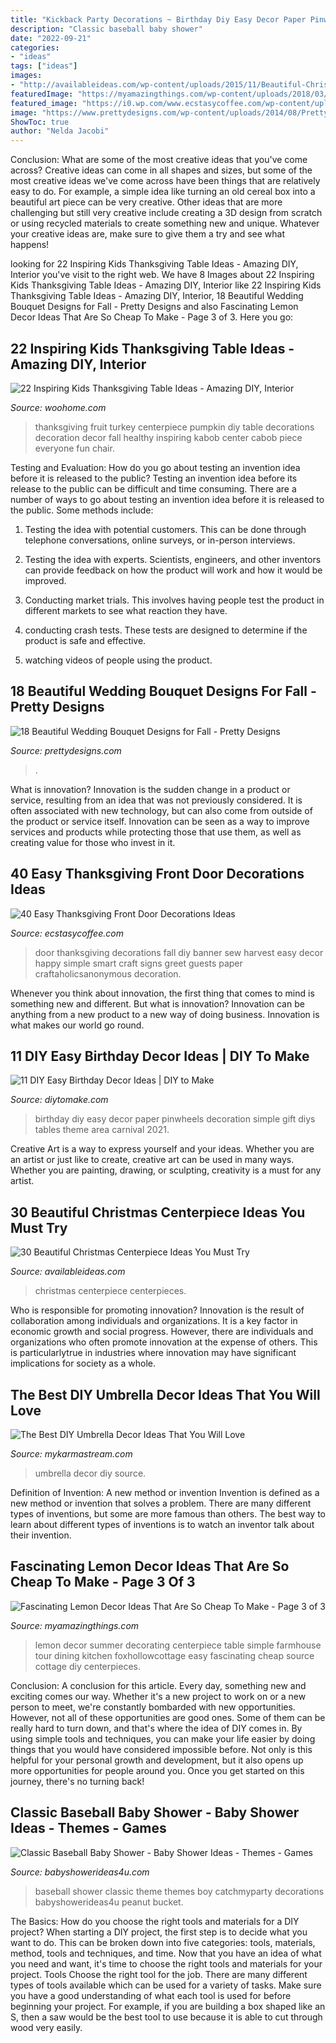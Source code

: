```yaml
---
title: "Kickback Party Decorations ~ Birthday Diy Easy Decor Paper Pinwheels Decoration Simple Gift Diys Tables Theme Area Carnival 2021"
description: "Classic baseball baby shower"
date: "2022-09-21"
categories:
- "ideas"
tags: ["ideas"]
images:
- "http://availableideas.com/wp-content/uploads/2015/11/Beautiful-Christmas-Centerpieces-29.jpg"
featuredImage: "https://myamazingthings.com/wp-content/uploads/2018/03/lemon-decor-13-.jpg"
featured_image: "https://i0.wp.com/www.ecstasycoffee.com/wp-content/uploads/2016/10/Thanksgiving-Front-Door-Decorations-20.jpg?resize=572%2C800"
image: "https://www.prettydesigns.com/wp-content/uploads/2014/08/Pretty-Bouquet.jpg"
ShowToc: true
author: "Nelda Jacobi"
---
```



Conclusion: What are some of the most creative ideas that you've come across?
Creative ideas can come in all shapes and sizes, but some of the most creative ideas we've come across have been things that are relatively easy to do. For example, a simple idea like turning an old cereal box into a beautiful art piece can be very creative. Other ideas that are more challenging but still very creative include creating a 3D design from scratch or using recycled materials to create something new and unique. Whatever your creative ideas are, make sure to give them a try and see what happens!

	

		
looking for 22 Inspiring Kids Thanksgiving Table Ideas - Amazing DIY, Interior you've visit to the right web. We have 8 Images about 22 Inspiring Kids Thanksgiving Table Ideas - Amazing DIY, Interior like 22 Inspiring Kids Thanksgiving Table Ideas - Amazing DIY, Interior, 18 Beautiful Wedding Bouquet Designs for Fall - Pretty Designs and also Fascinating Lemon Decor Ideas That Are So Cheap To Make - Page 3 of 3. Here you go:
		
    
## 22 Inspiring Kids Thanksgiving Table Ideas - Amazing DIY, Interior

<img loading=lazy src="http://www.woohome.com/wp-content/uploads/2013/11/Inspiring-Thanksgiving-Kids-Tables-4.jpg" onerror="this.onerror=null;this.src='https://tse1.mm.bing.net/th?id=OIP.XKAGHeiCcGiwmYp466UrmgHaLK&amp;pid=15.1';" alt="22 Inspiring Kids Thanksgiving Table Ideas - Amazing DIY, Interior">

_Source: woohome.com_

>thanksgiving fruit turkey centerpiece pumpkin diy table decorations decoration decor fall healthy inspiring kabob center cabob piece everyone fun chair. 

	

Testing and Evaluation: How do you go about testing an invention idea before it is released to the public?
Testing an invention idea before its release to the public can be difficult and time consuming. There are a number of ways to go about testing an invention idea before it is released to the public. Some methods include:
1) Testing the idea with potential customers. This can be done through telephone conversations, online surveys, or in-person interviews.

2) Testing the idea with experts. Scientists, engineers, and other inventors can provide feedback on how the product will work and how it would be improved.

3) Conducting market trials. This involves having people test the product in different markets to see what reaction they have.

4) conducting crash tests. These tests are designed to determine if the product is safe and effective.

5) watching videos of people using the product.

    
## 18 Beautiful Wedding Bouquet Designs For Fall - Pretty Designs

<img loading=lazy src="https://www.prettydesigns.com/wp-content/uploads/2014/08/Pretty-Bouquet.jpg" onerror="this.onerror=null;this.src='https://tse2.mm.bing.net/th?id=OIP.fAJp2aDW9vjRulQdQQylFgHaLG&amp;pid=15.1';" alt="18 Beautiful Wedding Bouquet Designs for Fall - Pretty Designs">

_Source: prettydesigns.com_

>. 

	

What is innovation?
Innovation is the sudden change in a product or service, resulting from an idea that was not previously considered. It is often associated with new technology, but can also come from outside of the product or service itself. Innovation can be seen as a way to improve services and products while protecting those that use them, as well as creating value for those who invest in it.

    
## 40 Easy Thanksgiving Front Door Decorations Ideas

<img loading=lazy src="https://i0.wp.com/www.ecstasycoffee.com/wp-content/uploads/2016/10/Thanksgiving-Front-Door-Decorations-20.jpg?resize=572%2C800" onerror="this.onerror=null;this.src='https://tse1.mm.bing.net/th?id=OIP.6m4fGl-zrJ24KZPROo2S3QHaKW&amp;pid=15.1';" alt="40 Easy Thanksgiving Front Door Decorations Ideas">

_Source: ecstasycoffee.com_

>door thanksgiving decorations fall diy banner sew harvest easy decor happy simple smart craft signs greet guests paper craftaholicsanonymous decoration. 

	

Whenever you think about innovation, the first thing that comes to mind is something new and different. But what is innovation? Innovation can be anything from a new product to a new way of doing business. Innovation is what makes our world go round.

    
## 11 DIY Easy Birthday Decor Ideas | DIY To Make

<img loading=lazy src="http://www.diytomake.com/wp-content/uploads/2015/09/Paper-Pinwheels.jpg" onerror="this.onerror=null;this.src='https://tse2.mm.bing.net/th?id=OIP.CQBf9e4IF1bsfxFDGHhjygHaLI&amp;pid=15.1';" alt="11 DIY Easy Birthday Decor Ideas | DIY to Make">

_Source: diytomake.com_

>birthday diy easy decor paper pinwheels decoration simple gift diys tables theme area carnival 2021. 

	

Creative Art is a way to express yourself and your ideas. Whether you are an artist or just like to create, creative art can be used in many ways. Whether you are painting, drawing, or sculpting, creativity is a must for any artist.

    
## 30 Beautiful Christmas Centerpiece Ideas You Must Try

<img loading=lazy src="http://availableideas.com/wp-content/uploads/2015/11/Beautiful-Christmas-Centerpieces-29.jpg" onerror="this.onerror=null;this.src='https://tse2.mm.bing.net/th?id=OIP.82pQGPcubSCOOU2bKp9qLAHaMt&amp;pid=15.1';" alt="30 Beautiful Christmas Centerpiece Ideas You Must Try">

_Source: availableideas.com_

>christmas centerpiece centerpieces. 

	

Who is responsible for promoting innovation?
Innovation is the result of collaboration among individuals and organizations. It is a key factor in economic growth and social progress. However, there are individuals and organizations who often promote innovation at the expense of others. This is particularlytrue in industries where innovation may have significant implications for society as a whole.

    
## The Best DIY Umbrella Decor Ideas That You Will Love

<img loading=lazy src="https://mykarmastream.com/wp-content/uploads/2017/05/umbrella-decor-ideas-3.jpg" onerror="this.onerror=null;this.src='https://tse3.mm.bing.net/th?id=OIP.QrFg7dHVkrke1YjkYZIDxQHaE8&amp;pid=15.1';" alt="The Best DIY Umbrella Decor Ideas That You Will Love">

_Source: mykarmastream.com_

>umbrella decor diy source. 

	

Definition of Invention: A new method or invention
Invention is defined as a new method or invention that solves a problem. There are many different types of inventions, but some are more famous than others. The best way to learn about different types of inventions is to watch an inventor talk about their invention.

    
## Fascinating Lemon Decor Ideas That Are So Cheap To Make - Page 3 Of 3

<img loading=lazy src="https://myamazingthings.com/wp-content/uploads/2018/03/lemon-decor-13-.jpg" onerror="this.onerror=null;this.src='https://tse1.mm.bing.net/th?id=OIP.sXV6D3B7YU3yynJJDlbZ9QHaLI&amp;pid=15.1';" alt="Fascinating Lemon Decor Ideas That Are So Cheap To Make - Page 3 of 3">

_Source: myamazingthings.com_

>lemon decor summer decorating centerpiece table simple farmhouse tour dining kitchen foxhollowcottage easy fascinating cheap source cottage diy centerpieces. 

	

Conclusion: A conclusion for this article.
Every day, something new and exciting comes our way. Whether it's a new project to work on or a new person to meet, we're constantly bombarded with new opportunities. However, not all of these opportunities are good ones. Some of them can be really hard to turn down, and that's where the idea of DIY comes in.
By using simple tools and techniques, you can make your life easier by doing things that you would have considered impossible before. Not only is this helpful for your personal growth and development, but it also opens up more opportunities for people around you. Once you get started on this journey, there's no turning back!

    
## Classic Baseball Baby Shower - Baby Shower Ideas - Themes - Games

<img loading=lazy src="https://babyshowerideas4u.com/wp-content/uploads/2016/07/Classic-Baseball-Baby-Shower-Peanut-Bucket.jpg" onerror="this.onerror=null;this.src='https://tse1.mm.bing.net/th?id=OIP.3G01XxMiuae49O6jdMnm7gHaJ4&amp;pid=15.1';" alt="Classic Baseball Baby Shower - Baby Shower Ideas - Themes - Games">

_Source: babyshowerideas4u.com_

>baseball shower classic theme themes boy catchmyparty decorations babyshowerideas4u peanut bucket. 

	

The Basics: How do you choose the right tools and materials for a DIY project?
When starting a DIY project, the first step is to decide what you want to do. This can be broken down into five categories: tools, materials, method, tools and techniques, and time. Now that you have an idea of what you need and want, it's time to choose the right tools and materials for your project.
Tools
Choose the right tool for the job. There are many different types of tools available which can be used for a variety of tasks. Make sure you have a good understanding of what each tool is used for before beginning your project. For example, if you are building a box shaped like an S, then a saw would be the best tool to use because it is able to cut through wood very easily.

